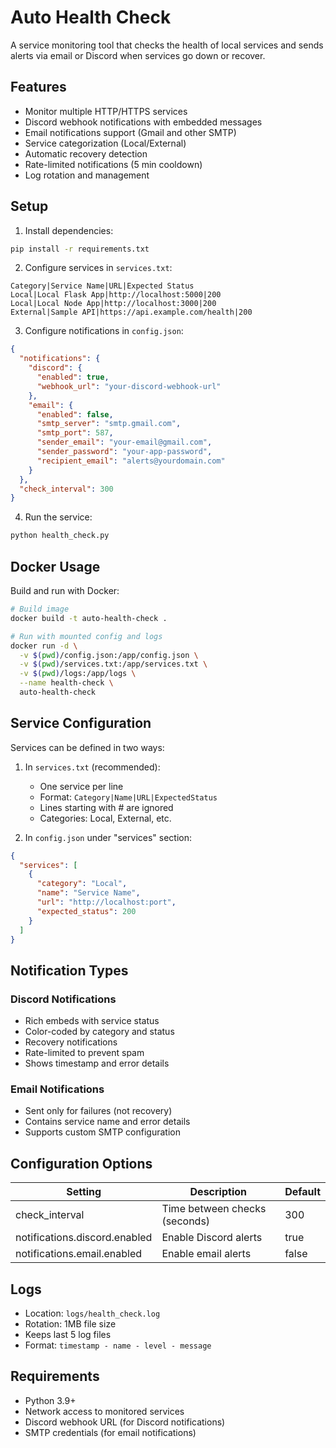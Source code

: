 # Auto Health Check

A service monitoring tool that checks the health of local services and sends alerts via email or Discord when services go down or recover.

## Features

- Monitor multiple HTTP/HTTPS services
- Discord webhook notifications with embedded messages
- Email notifications support (Gmail and other SMTP)
- Service categorization (Local/External)
- Automatic recovery detection
- Rate-limited notifications (5 min cooldown)
- Log rotation and management

## Setup

1. Install dependencies:
```bash
pip install -r requirements.txt
```

2. Configure services in `services.txt`:
```
Category|Service Name|URL|Expected Status
Local|Local Flask App|http://localhost:5000|200
Local|Local Node App|http://localhost:3000|200
External|Sample API|https://api.example.com/health|200
```

3. Configure notifications in `config.json`:
```json
{
  "notifications": {
    "discord": {
      "enabled": true,
      "webhook_url": "your-discord-webhook-url"
    },
    "email": {
      "enabled": false,
      "smtp_server": "smtp.gmail.com",
      "smtp_port": 587,
      "sender_email": "your-email@gmail.com",
      "sender_password": "your-app-password",
      "recipient_email": "alerts@yourdomain.com"
    }
  },
  "check_interval": 300
}
```

4. Run the service:
```bash
python health_check.py
```

## Docker Usage

Build and run with Docker:

```bash
# Build image
docker build -t auto-health-check .

# Run with mounted config and logs
docker run -d \
  -v $(pwd)/config.json:/app/config.json \
  -v $(pwd)/services.txt:/app/services.txt \
  -v $(pwd)/logs:/app/logs \
  --name health-check \
  auto-health-check
```

## Service Configuration

Services can be defined in two ways:

1. In `services.txt` (recommended):
   - One service per line
   - Format: `Category|Name|URL|ExpectedStatus`
   - Lines starting with # are ignored
   - Categories: Local, External, etc.

2. In `config.json` under "services" section:
```json
{
  "services": [
    {
      "category": "Local",
      "name": "Service Name",
      "url": "http://localhost:port",
      "expected_status": 200
    }
  ]
}
```

## Notification Types

### Discord Notifications
- Rich embeds with service status
- Color-coded by category and status
- Recovery notifications
- Rate-limited to prevent spam
- Shows timestamp and error details

### Email Notifications
- Sent only for failures (not recovery)
- Contains service name and error details
- Supports custom SMTP configuration

## Configuration Options

| Setting | Description | Default |
|---------|-------------|---------|
| check_interval | Time between checks (seconds) | 300 |
| notifications.discord.enabled | Enable Discord alerts | true |
| notifications.email.enabled | Enable email alerts | false |

## Logs

- Location: `logs/health_check.log`
- Rotation: 1MB file size
- Keeps last 5 log files
- Format: `timestamp - name - level - message`

## Requirements

- Python 3.9+
- Network access to monitored services
- Discord webhook URL (for Discord notifications)
- SMTP credentials (for email notifications)